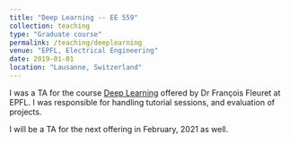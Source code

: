 ```yaml
---
title: "Deep Learning -- EE 559"
collection: teaching
type: "Graduate course"
permalink: /teaching/deeplearning
venue: "EPFL, Electrical Engineering"
date: 2019-01-01
location: "Lausanne, Switzerland"
---
```


I was a TA for the course [Deep Learning](https://fleuret.org/dlc/) offered by Dr François Fleuret at EPFL. I was
responsible for handling tutorial sessions, and evaluation of projects. 

I will be a TA for the next offering in February, 2021 as well. 
